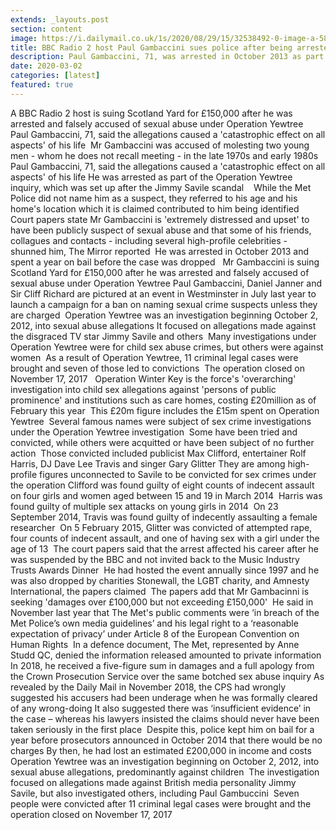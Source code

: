 ```yaml
---
extends: _layouts.post
section: content
image: https://i.dailymail.co.uk/1s/2020/08/29/15/32538492-0-image-a-58_1598711864609.jpg 
title: BBC Radio 2 host Paul Gambaccini sues police after being arrested and falsely-accused of sex crimes 
description: Paul Gambaccini, 71, was arrested in October 2013 as part of Operation Yewtree and spent a year on bail before the case was dropped 
date: 2020-03-02 
categories: [latest] 
featured: true 
--- 
```

A BBC Radio 2 host is suing Scotland Yard for £150,000 after he was arrested and falsely accused of sexual abuse under Operation Yewtree 
Paul Gambaccini, 71, said the allegations caused a 'catastrophic effect on all aspects' of his life 
Mr Gambaccini was accused of molesting two young men - whom he does not recall meeting - in the late 1970s and early 1980s 
Paul Gambaccini, 71, said the allegations caused a 'catastrophic effect on all aspects' of his life
He was arrested as part of the Operation Yewtree inquiry, which was set up after the Jimmy Savile scandal   
While the Met Police did not name him as a suspect, they referred to his age and his home's location which it is claimed contributed to him being identified  
Court papers state Mr Gambaccini is 'extremely distressed and upset' to have been publicly suspect of sexual abuse and that some of his friends, collagues and contacts - including several high-profile celebrities - shunned him, The Mirror reported 
He was arrested in October 2013 and spent a year on bail before the case was dropped  
Mr Gambaccini is suing Scotland Yard for £150,000 after he was arrested and falsely accused of sexual abuse under Operation Yewtree
Paul Gambaccini, Daniel Janner and Sir Cliff Richard are pictured at an event in Westminster in July last year to launch a campaign for a ban on naming sexual crime suspects unless they are charged 
Operation Yewtree was an investigation beginning October 2, 2012, into sexual abuse allegations
It focused on allegations made against the disgraced TV star Jimmy Savile and others 
Many investigations under Operation Yewtree were for child sex abuse crimes, but others were against women 
As a result of Operation Yewtree, 11 criminal legal cases were brought and seven of those led to convictions 
The operation closed on November 17, 2017  
Operation Winter Key is the force's 'overarching' investigation into child sex allegations against 'persons of public prominence' and institutions such as care homes, costing £20million as of February this year 
This £20m figure includes the £15m spent on Operation Yewtree 
Several famous names were subject of sex crime investigations under the Operation Yewtree investigation 
Some have been tried and convicted, while others were acquitted or have been subject of no further action 
Those convicted included publicist Max Clifford, entertainer Rolf Harris, DJ Dave Lee Travis and singer Gary Glitter
They are among high-profile figures unconnected to Savile to be convicted for sex crimes under the operation
Clifford was found guilty of eight counts of indecent assault on four girls and women aged between 15 and 19 in March 2014 
Harris was found guilty of multiple sex attacks on young girls in 2014 
On 23 September 2014, Travis was found guilty of indecently assaulting a female researcher 
On 5 February 2015, Glitter was convicted of attempted rape, four counts of indecent assault, and one of having sex with a girl under the age of 13 
The court papers said that the arrest affected his career after he was suspended by the BBC and not invited back to the Music Industry Trusts Awards Dinner 
He had hosted the event annually since 1997 and he was also dropped by charities Stonewall, the LGBT charity, and Amnesty International, the papers claimed 
The papers add that Mr Gambacinni is seeking 'damages over £100,000 but not exceeding £150,000' 
He said in November last year that The Met's public comments were ‘in breach of the Met Police’s own media guidelines’ and his legal right to a ‘reasonable expectation of privacy’ under Article 8 of the European Convention on Human Rights 
In a defence document, The Met, represented by Anne Studd QC, denied the information released amounted to private information 
In 2018, he received a five-figure sum in damages and a full apology from the Crown Prosecution Service over the same botched sex abuse inquiry
As revealed by the Daily Mail in November 2018, the CPS had wrongly suggested his accusers had been underage when he was formally cleared of any wrong-doing It also suggested there was ‘insufficient evidence’ in the case – whereas his lawyers insisted the claims should never have been taken seriously in the first place 
Despite this, police kept him on bail for a year before prosecutors announced in October 2014 that there would be no charges By then, he had lost an estimated £200,000 in income and costs 
Operation Yewtree was an investigation beginning on October 2, 2012, into sexual abuse allegations, predominantly against children 
The investigation focused on allegations made against British media personality Jimmy Savile, but also investigated others, including Paul Gambuccini 
Seven people were convicted after 11 criminal legal cases were brought and the operation closed on November 17, 2017 